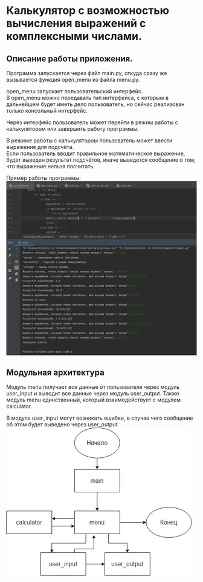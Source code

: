 # Калькулятор с возможностью вычисления выражений с комплексными числами.

## Описание работы приложения.

Программа запускается через файл main.py, откуда сразу же вызывается функция open&#95;menu из файла menu.py.

open&#95;menu запускает пользовательский интерфейс.  
В open&#95;menu можно передавать тип интерфейса, с которым в дальнейшем будет иметь дело пользователь,
но сейчас реализован только консольный интерфейс.

Через интерфейс пользователь может перейти в режим работы с калькулятором или завершить работу программы.

В режиме работы с калькулятором пользователь может ввести выражение для подсчёта.  
Если пользователь вводит правильное математическое выражение, будет выведен результат подсчётов, иначе выведется
сообщение о том, что выражение нельзя посчитать.

Пример работы программы:
![Картинка не загрузилась](./readme_assets/homework7_working.png)

## Модульная архитектура

Модуль menu получает все данные от пользователя через модуль user&#95;input и выводит все данные 
через модуль user&#95;output. Также модуль menu единственный, который взаимодействует с модулем calculator.

В модуле user&#95;input могут возникать ошибки, в случае чего сообщение об этом будет выведено через user&#95;output.
![Картинка не загрузилась](./readme_assets/homework7_scheme.png)